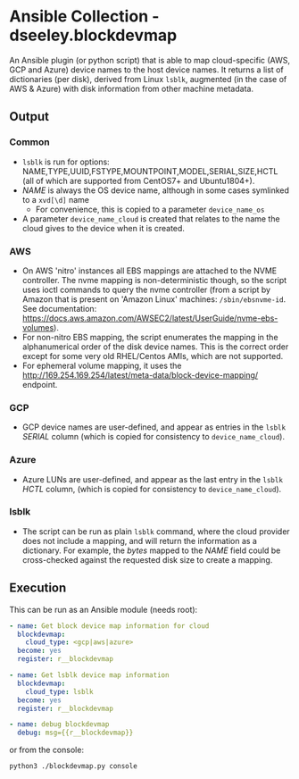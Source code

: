 # Ansible Collection - dseeley.blockdevmap

An Ansible plugin (or python script) that is able to map cloud-specific (AWS, GCP and Azure) device names to the host device names.  It returns a list of dictionaries (per disk), derived from Linux `lsblk`, augmented (in the case of AWS & Azure) with disk information from other machine metadata.


## Output
### Common
+ `lsblk` is run for options: NAME,TYPE,UUID,FSTYPE,MOUNTPOINT,MODEL,SERIAL,SIZE,HCTL (all of which are supported from CentOS7+ and Ubuntu1804+).
+ _NAME_ is always the OS device name, although in some cases symlinked to a `xvd[\d]` name
  + For convenience, this is copied to a parameter `device_name_os`
+ A parameter `device_name_cloud` is created that relates to the name the cloud gives to the device when it is created.

### AWS
+ On AWS 'nitro' instances all EBS mappings are attached to the NVME controller. The nvme mapping is non-deterministic though, so the script uses ioctl commands to query the nvme controller (from a script by Amazon that is present on 'Amazon Linux' machines: `/sbin/ebsnvme-id`.  See documentation: https://docs.aws.amazon.com/AWSEC2/latest/UserGuide/nvme-ebs-volumes).
+ For non-nitro EBS mapping, the script enumerates the mapping in the alphanumerical order of the disk device names.  This is the correct order except for some very old RHEL/Centos AMIs, which are not supported.   
+ For ephemeral volume mapping, it uses the http://169.254.169.254/latest/meta-data/block-device-mapping/ endpoint.

### GCP
+ GCP device names are user-defined, and appear as entries in the `lsblk` _SERIAL_ column (which is copied for consistency to `device_name_cloud`).

### Azure
+ Azure LUNs are user-defined, and appear as the last entry in the `lsblk` _HCTL_ column, (which is copied for consistency to `device_name_cloud`).

### lsblk
+ The script can be run as plain `lsblk` command, where the cloud provider does not include a mapping, and will return the information as a dictionary.  For example, the _bytes_ mapped to the _NAME_ field could be cross-checked against the requested disk size to create a mapping.


## Execution
This can be run as an Ansible module (needs root):
```yaml
- name: Get block device map information for cloud
  blockdevmap:
    cloud_type: <gcp|aws|azure>
  become: yes
  register: r__blockdevmap

- name: Get lsblk device map information
  blockdevmap:
    cloud_type: lsblk
  become: yes
  register: r__blockdevmap

- name: debug blockdevmap
  debug: msg={{r__blockdevmap}}
```

or from the console:
```bash
python3 ./blockdevmap.py console
```